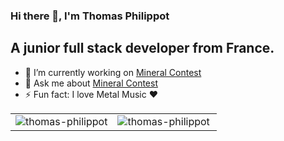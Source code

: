 ### Hi there 👋, I'm Thomas Philippot 
## A junior full stack developer from France.

- 🔭 I’m currently working on [Mineral Contest](https://github.com/kaq666/mineral-contest)
- 💬 Ask me about [Mineral Contest](https://github.com/kaq666/mineral-contest)
- ⚡ Fun fact: I love Metal Music ❤️

|                         |                         |
|-------------------------|-------------------------|
| <img align="center" src="https://github-readme-stats.vercel.app/api?username=thomas-philippot&show_icons=true&theme=vue" alt="thomas-philippot" /> | <img align="left" src="https://github-readme-stats.vercel.app/api/top-langs/?username=thomas-philippot&layout=compact&hide=html&theme=vue" alt="thomas-philippot" /> |

